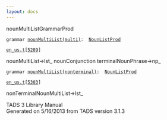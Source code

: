 ```yaml
---
layout: docs
---
```

<span class="title">nounMultiList</span><span class="type">GrammarProd</span>

`grammar `<span class="classExtLink">[`nounMultiList(multi)`](../object/nounMultiList(multi).html)</span>` :   `[`NounListProd`](../object/NounListProd.html)

[`en_us.t`](../file/en_us.t.html)`[`[`5289`](../source/en_us.t.html#5289)`]`

<div class="gramrule">

nounMultiList-\>lst\_ nounConjunction terminalNounPhrase-\>np\_  

</div>

`grammar `<span class="classExtLink">[`nounMultiList(nonterminal)`](../object/nounMultiList(nonterminal).html)</span>` :   `[`NounListProd`](../object/NounListProd.html)

[`en_us.t`](../file/en_us.t.html)`[`[`5303`](../source/en_us.t.html#5303)`]`

<div class="gramrule">

nonTerminalNounMultiList-\>lst\_  

</div>

<div class="ftr">

TADS 3 Library Manual  
Generated on 5/16/2013 from TADS version 3.1.3

</div>
